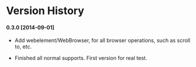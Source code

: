 Version History
=======================================================================

#### 0.3.0 [2014-09-01]

+ Add webelement/WebBrowser, for all browser operations, such as scroll to, etc.

+ Finished all normal supports. First version for real test.













